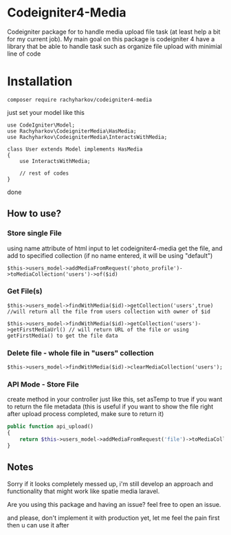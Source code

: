 # Codeigniter4-Media
Codeigniter package for to handle media upload file task (at least help a bit for my current job). My main goal on this package is codeigniter 4 have a library that be able to handle task such as organize file upload with minimial line of code

# Installation

`composer require rachyharkov/codeigniter4-media`

just set your model like this

```
use CodeIgniter\Model;
use Rachyharkov\CodeigniterMedia\HasMedia;
use Rachyharkov\CodeigniterMedia\InteractsWithMedia;

class User extends Model implements HasMedia
{
    use InteractsWithMedia;

    // rest of codes
}
```

done

## How to use?

### Store single File

using name attribute of html input to let codeigniter4-media get the file, and add to specified collection (if no name entered, it will be using "default")

`$this->users_model->addMediaFromRequest('photo_profile')->toMediaCollection('users')->of($id)`

### Get File(s)

`$this->users_model->findWithMedia($id)->getCollection('users',true) //will return all the file from users collection with owner of $id`

`$this->users_model->findWithMedia($id)->getCollection('users')->getFirstMediaUrl() // will return URL of the file or using getFirstMedia() to get the file data`

### Delete file - whole file in "users" collection

`$this->users_model->findWithMedia($id)->clearMediaCollection('users');`

### API Mode - Store File

create method in your controller just like this, set asTemp to true if you want to return the file metadata (this is useful if you want to show the file right after upload process completed, make sure to return it)

```php
public function api_upload()
{
    return $this->users_model->addMediaFromRequest('file')->toMediaCollection('users')->of($this->request->getVar('user_id'))->asTemp(true);
}
```

## Notes

Sorry if it looks completely messed up, i'm still develop an approach and functionality that might work like spatie media laravel.

Are you using this package and having an issue? feel free to open an issue.

and please, don't implement it with production yet, let me feel the pain first then u can use it after
